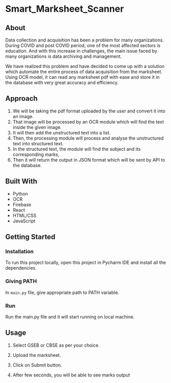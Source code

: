 # Smart_Marksheet_Scanner

## About

Data collection and acquisition has been a problem for many organizations.
During COVID and post COVID period, one of the most affected sectors is
education. And with this increase in challenges, the main issue faced by
many organizations is data archiving and management. 

We have realized this problem and have decided to come up with a solution
which automate the entire process of data acquisition from the marksheet.
Using OCR model, it can read any marksheet pdf with ease and store it in
the database with very great accuracy and efficiency.




## Approach

1. We will be taking the pdf format uploaded by the user and convert it into an image.
2. That image will be processed by an OCR module which will find the text inside the given image.
3. It will then add the unstructured text into a list.
4. Then, the processing module will process and analyse the unstructured text into structured text.
5. In the structured text, the module will find the subject and its corresponding marks,
6. Then it will return the output in JSON format which will be sent by API to the database.




## Built With


* Python
* OCR
* Firebase
* React
* HTML/CSS
* JavaScript




## Getting Started

### Installation
To run this project locally, open this project in Pycharm IDE and install all the dependencies.

### Giving PATH
In `main.py` file, give appropriate path to PATH variable.

### Run
Run the main.py file and it will start running on local machine.




## Usage

1. Select GSEB or CBSE as per your choice.

2. Upload the marksheet.

3. Click on Submit button.

4. After few seconds, you will be able to see marks output 
